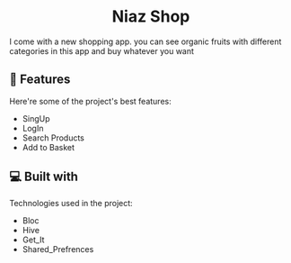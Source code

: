 <h1 align="center" id="title">Niaz Shop</h1>

<p id="description">I come with a new shopping app. you can see organic fruits with different categories in this app and buy whatever you want</p>

 
<h2>🧐 Features</h2>

Here're some of the project's best features:

*   SingUp
*   LogIn
*   Search Products
*   Add to Basket

  
  
<h2>💻 Built with</h2>

Technologies used in the project:

*   Bloc
*   Hive
*   Get\_It
*   Shared\_Prefrences
